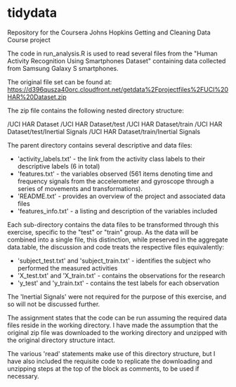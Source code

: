 # tidydata
Repository for the Coursera Johns Hopkins Getting and Cleaning Data Course project

The code in run_analysis.R is used to read several files from the "Human Activity Recognition Using Smartphones Dataset" containing data collected from Samsung Galaxy S smartphones.

The original file set can be found at:  https://d396qusza40orc.cloudfront.net/getdata%2Fprojectfiles%2FUCI%20HAR%20Dataset.zip

The zip file contains the following  nested directory structure:

/UCI HAR Dataset
/UCI HAR Dataset/test
/UCI HAR Dataset/train
/UCI HAR Dataset/test/Inertial Signals
/UCI HAR Dataset/train/Inertial Signals

The parent directory contains several descriptive and data files:
  - 'activity_labels.txt' - the link from the activity class labels to their descriptive labels (6 in total)
  - 'features.txt' - the variables observed (561 items denoting time and frequency signals from the accelerometer and gyroscope through a     series of movements and transformations).
  - 'README.txt' - provides an overview of the project and associated data files
  - 'features_info.txt' - a listing and description of the variables included
  
Each sub-directory contains the data files to be transformed through this exercise, specific to the "test" or "train" group.  As the data will be combined into a single file, this distinction, while preserved in the aggregate data.table, the discussion and code treats the respective files equivalently:
  - 'subject_test.txt' and 'subject_train.txt' - identifies the subject who performed the measured activities
  - 'X_test.txt' and 'X_train.txt' - contains the observations for the research
  - 'y_test' and 'y_train.txt' - contains the test labels for each observation

The 'Inertial Signals' were not required for the purpose of this exercise, and so will not be discussed further.

The assignment states that the code can be run assuming the required data files reside in the working directory.  I have made the assumption that the original zip file was downloaded to the working directory and unzipped with the original directory structure intact.

The various 'read' statements make use of this directory structure, but I have also included the requisite code to replicate the downloading and unzipping steps at the top of the block as comments, to be used if necessary.




